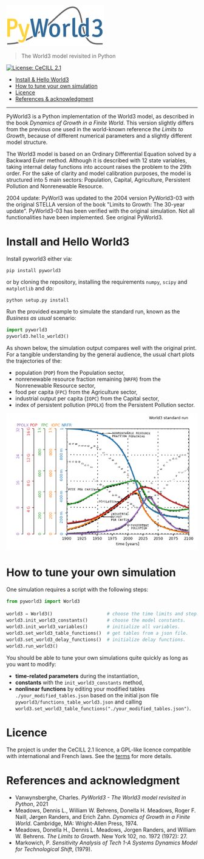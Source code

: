 ![Logo](./img/logo.png)

> The World3 model revisited in Python

[![License: CeCILL 2.1](https://img.shields.io/badge/licence-CeCILL%202.1-028181)](https://opensource.org/licenses/CECILL-2.1)

+ [Install & Hello World3](#Install-and-Hello-World3)
+ [How to tune your own simulation](#How-to-tune-your-own-simulation)
+ [Licence](#Licence)
+ [References & acknowledgment](#References-and-acknowledgment)

---

PyWorld3 is a Python implementation of the World3 model, as described in
the book *Dynamics of Growth in a Finite World*. This version slightly differs
from the previous one used in the world-known reference *the Limits to Growth*,
because of different numerical parameters and a slightly different model
structure.

The World3 model is based on an Ordinary Differential Equation solved by a
Backward Euler method. Although it is described with 12 state variables, taking
internal delay functions into account raises the problem to the 29th order. For
the sake of clarity and model calibration purposes, the model is structured
into 5 main sectors: Population, Capital, Agriculture, Persistent Pollution
and Nonrenewable Resource.

2004 update:
PyWorl3 was updated to the 2004 version PyWorld3-03 with the original STELLA version of the book "Limits to Growth: The 30-year update". PyWorld3-03 has been verified with the original simulation. Not all functionalities have been implemented. See original PyWorld3.

# Install and Hello World3

Install pyworld3 either via:
```
pip install pyworld3
```

or by cloning the repository, installing the requirements ``numpy``, ``scipy``
and ``matplotlib`` and do:

```
python setup.py install
```

Run the provided example to simulate the standard run, known as the *Business
as usual* scenario:
``` Python
import pyworld3
pyworld3.hello_world3()
```

As shown below, the simulation output compares well with the original print.
For a tangible understanding by the general audience, the usual chart plots the
trajectories of the:
- population (`POP`) from the Population sector,
- nonrenewable resource fraction remaining (`NRFR`) from the Nonrenewable Resource sector,
- food per capita (`FPC`) from the Agriculture sector,
- industrial output per capita (`IOPC`) from the Capital sector,
- index of persistent pollution (`PPOLX`) from the Persistent Pollution sector.

![](./img/result_standard_run.png)

# How to tune your own simulation

One simulation requires a script with the following steps:
``` Python
from pyworld3 import World3

world3 = World3()                    # choose the time limits and step.
world3.init_world3_constants()       # choose the model constants.
world3.init_world3_variables()       # initialize all variables.
world3.set_world3_table_functions()  # get tables from a json file.
world3.set_world3_delay_functions()  # initialize delay functions.
world3.run_world3()
```

You should be able to tune your own simulations quite quickly as long as you
want to modify:
- **time-related parameters** during the instantiation,
- **constants** with the `init_world3_constants` method,
- **nonlinear functions** by editing your modified tables
`./your_modified_tables.json` based on the initial json file
`pyworld3/functions_table_world3.json` and calling
`world3.set_world3_table_functions("./your_modified_tables.json")`.

# Licence

The project is under the CeCILL 2.1 licence, a GPL-like licence compatible with international and French laws. See the [terms](./LICENSE) for more details.

# References and acknowledgment

-  Vanwynsberghe,  Charles. *PyWorld3 - The World3 model revisited in Python*, 2021
-  Meadows, Dennis L., William W. Behrens, Donella H. Meadows, Roger F. Naill,
Jørgen Randers, and Erich Zahn. *Dynamics of Growth in a Finite World*.
Cambridge, MA: Wright-Allen Press, 1974.
- Meadows, Donella H., Dennis L. Meadows, Jorgen Randers, and William W.
Behrens. *The Limits to Growth*. New York 102, no. 1972 (1972): 27.
- Markowich, P. *Sensitivity Analysis of Tech 1-A Systems Dynamics Model for
Technological Shift*, (1979).
